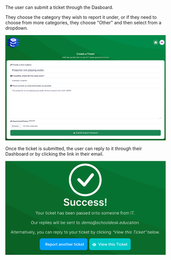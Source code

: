 The user can submit a ticket through the Dasboard.

They choose the category they wish to report it under, or if they need to choose from more categories, they choose "Other" and then select from a dropdown.

<img src="/_media/createticket.png" class="resizable-image" />

Once the ticket is submitted, the user can reply to it through their Dashboard or by clicking the link in their email.

<img src="/_media/ticketsuccess.png" class="resizable-image" />